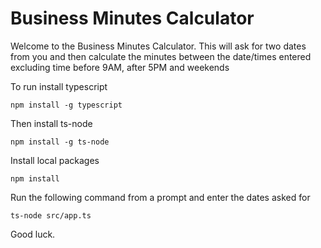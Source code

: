 # Business Minutes Calculator

Welcome to the Business Minutes Calculator.  This will ask for two dates from you and then calculate the minutes between the date/times entered excluding time before 9AM, after 5PM and weekends

To run install typescript

```
npm install -g typescript
```

Then install ts-node
```
npm install -g ts-node
```

Install local packages
```
npm install
```

Run the following command from a prompt and enter the dates asked for 
```
ts-node src/app.ts
```

Good luck.
